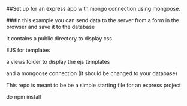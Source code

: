 ##Set up for an express app with mongo connection using mongoose.

###In this example you can send data to the server from a form in the browser and save it to the database

It contains a public directory to display css

EJS for templates

a views folder to display the ejs templates

and a mongoose connection (It should be changed to your database)

This repo is meant to be be a simple starting file for an express project

do npm install
